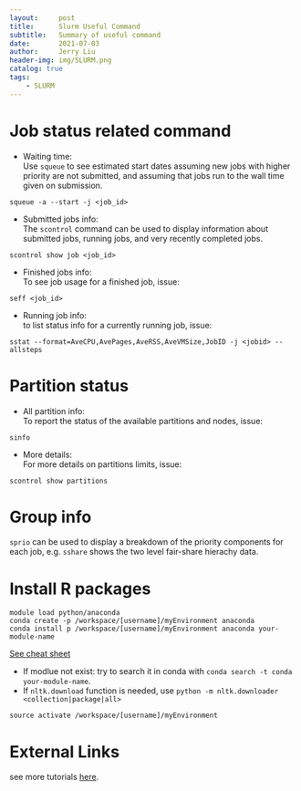 ```yaml
---
layout:     post
title:      Slurm Useful Command
subtitle:   Summary of useful command
date:       2021-07-03
author:     Jerry Liu
header-img: img/SLURM.png
catalog: true
tags:
    - SLURM
---
```


# Job status related command

- Waiting time:  
Use `squeue` to see estimated start dates assuming new jobs with higher priority are not submitted, and assuming that jobs run to the wall time given on submission.

```console
squeue -a --start -j <job_id>
```


- Submitted jobs info:  
The `scontrol` command can be used to display information about submitted jobs, running jobs, and very recently completed jobs.

 ```console
scontrol show job <job_id>
 ```


- Finished jobs info:  
To see job usage for a finished job, issue:

```console
seff <job_id>
```


- Running job info:  
to list status info for a currently running job, issue:

```console
sstat --format=AveCPU,AvePages,AveRSS,AveVMSize,JobID -j <jobid> --allsteps
```


# Partition status

- All partition info:  
To report the status of the available partitions and nodes, issue:

```console
sinfo
```


- More details:  
For more details on partitions limits, issue:

```console
scontrol show partitions
```


# Group info
`sprio` can be used to display a breakdown of the priority components for each job, e.g. `sshare` shows the two level fair-share hierachy data.

# Install R packages

```console
module load python/anaconda  
conda create -p /workspace/[username]/myEnvironment anaconda  
conda install p /workspace/[username]/myEnvironment anaconda your-module-name
```

[See cheat sheet](http://know.continuum.io/rs/387-XNW-688/images/conda-cheatsheet.pdf)  

- If modlue not exist: try to search it in conda with `conda search -t conda your-module-name`.
- If `nltk.download` function is needed, use `python -m nltk.downloader <collection|package|all>`

```console
source activate /workspace/[username]/myEnvironment
```

# External Links
see more tutorials [here](https://researchit.las.iastate.edu/search/content/slurm).
